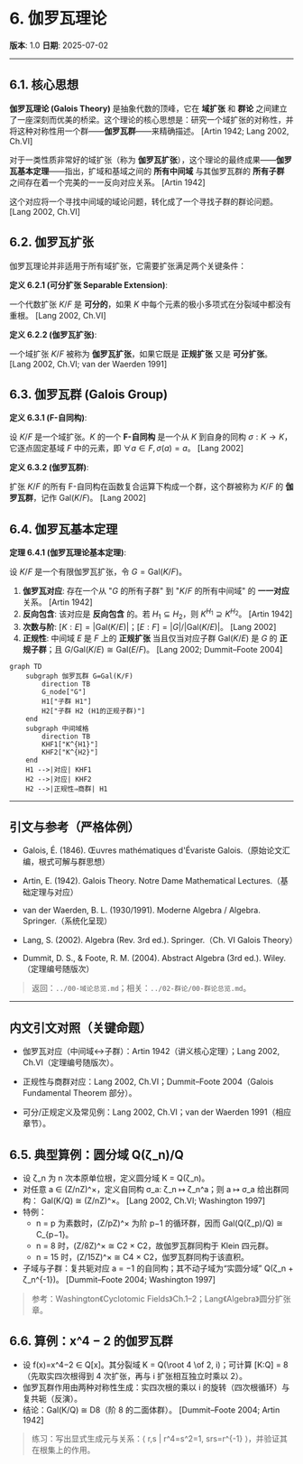 # 6. 伽罗瓦理论

**版本**: 1.0
**日期**: 2025-07-02

---

## 6.1. 核心思想

**伽罗瓦理论 (Galois Theory)** 是抽象代数的顶峰，它在 **域扩张** 和 **群论** 之间建立了一座深刻而优美的桥梁。这个理论的核心思想是：研究一个域扩张的对称性，并将这种对称性用一个群——**伽罗瓦群**——来精确描述。 [Artin 1942; Lang 2002, Ch.VI]

对于一类性质非常好的域扩张（称为 **伽罗瓦扩张**），这个理论的最终成果——**伽罗瓦基本定理**——指出，扩域和基域之间的 **所有中间域** 与其伽罗瓦群的 **所有子群** 之间存在着一个完美的一一反向对应关系。 [Artin 1942]

这个对应将一个寻找中间域的域论问题，转化成了一个寻找子群的群论问题。 [Lang 2002, Ch.VI]

## 6.2. 伽罗瓦扩张

伽罗瓦理论并非适用于所有域扩张，它需要扩张满足两个关键条件：

**定义 6.2.1 (可分扩张 Separable Extension)**:

一个代数扩张 $K/F$ 是 **可分的**，如果 $K$ 中每个元素的极小多项式在分裂域中都没有重根。 [Lang 2002, Ch.VI]

**定义 6.2.2 (伽罗瓦扩张)**:

一个域扩张 $K/F$ 被称为 **伽罗瓦扩张**，如果它既是 **正规扩张** 又是 **可分扩张**。 [Lang 2002, Ch.VI; van der Waerden 1991]

## 6.3. 伽罗瓦群 (Galois Group)

**定义 6.3.1 (F-自同构)**:

设 $K/F$ 是一个域扩张。$K$ 的一个 **F-自同构** 是一个从 $K$ 到自身的同构 $\sigma: K \to K$，它逐点固定基域 $F$ 中的元素，即 $\forall a \in F, \sigma(a)=a$。 [Lang 2002]

**定义 6.3.2 (伽罗瓦群)**:

扩张 $K/F$ 的所有 F-自同构在函数复合运算下构成一个群，这个群被称为 $K/F$ 的 **伽罗瓦群**，记作 $\text{Gal}(K/F)$。 [Lang 2002]

## 6.4. 伽罗瓦基本定理

**定理 6.4.1 (伽罗瓦理论基本定理)**:

设 $K/F$ 是一个有限伽罗瓦扩张，令 $G = \text{Gal}(K/F)$。

1. **伽罗瓦对应**: 存在一个从 "$G$ 的所有子群" 到 "$K/F$ 的所有中间域" 的 **一一对应** 关系。 [Artin 1942]
2. **反向包含**: 该对应是 **反向包含** 的。若 $H_1 \subseteq H_2$，则 $K^{H_1} \supseteq K^{H_2}$。 [Artin 1942]
3. **次数与阶**: $[K:E] = |\text{Gal}(K/E)|$；$[E:F] = |G|/|\text{Gal}(K/E)|$。 [Lang 2002]
4. **正规性**: 中间域 $E$ 是 $F$ 上的 **正规扩张** 当且仅当对应子群 $\text{Gal}(K/E)$ 是 $G$ 的 **正规子群**；且 $G/\text{Gal}(K/E) \cong \text{Gal}(E/F)$。 [Lang 2002; Dummit–Foote 2004]

```mermaid
graph TD
    subgraph 伽罗瓦群 G=Gal(K/F)
        direction TB
        G_node["G"]
        H1["子群 H1"]
        H2["子群 H2 (H1的正规子群)"]
    end
    subgraph 中间域格
        direction TB
        KHF1["K^{H1}"]
        KHF2["K^{H2}"]
    end
    H1 -->|对应| KHF1
    H2 -->|对应| KHF2
    H2 -->|正规性⇒商群| H1
```

---

## 引文与参考（严格体例）

* Galois, É. (1846). Œuvres mathématiques d'Évariste Galois.（原始论文汇编，根式可解与群思想）

* Artin, E. (1942). Galois Theory. Notre Dame Mathematical Lectures.（基础定理与对应）
* van der Waerden, B. L. (1930/1991). Moderne Algebra / Algebra. Springer.（系统化呈现）
* Lang, S. (2002). Algebra (Rev. 3rd ed.). Springer.（Ch. VI Galois Theory）
* Dummit, D. S., & Foote, R. M. (2004). Abstract Algebra (3rd ed.). Wiley.（定理编号随版次）

> 返回：`../00-域论总览.md`；相关：`../02-群论/00-群论总览.md`。

---

## 内文引文对照（关键命题）

* 伽罗瓦对应（中间域↔子群）：Artin 1942（讲义核心定理）；Lang 2002, Ch.VI（定理编号随版次）。

* 正规性与商群对应：Lang 2002, Ch.VI；Dummit–Foote 2004（Galois Fundamental Theorem 部分）。
* 可分/正规定义及常见例：Lang 2002, Ch.VI；van der Waerden 1991（相应章节）。

## 6.5. 典型算例：圆分域 Q(ζ_n)/Q

* 设 ζ_n 为 n 次本原单位根，定义圆分域 K = Q(ζ_n)。
* 对任意 a ∈ (Z/nZ)^×，定义自同构 σ_a: ζ_n ↦ ζ_n^a；则 a ↦ σ_a 给出群同构：
  Gal(K/Q) ≅ (Z/nZ)^×。 [Lang 2002, Ch.VI; Washington 1997]
* 特例：
  * n = p 为素数时，(Z/pZ)^× 为阶 p−1 的循环群，因而 Gal(Q(ζ_p)/Q) ≅ C_{p−1}。
  * n = 8 时，(Z/8Z)^× ≅ C2 × C2，故伽罗瓦群同构于 Klein 四元群。
  * n = 15 时，(Z/15Z)^× ≅ C4 × C2，伽罗瓦群同构于该直积。
* 子域与子群：复共轭对应 a = −1 的自同构；其不动子域为“实圆分域” Q(ζ_n + ζ_n^{-1})。 [Dummit–Foote 2004; Washington 1997]

> 参考：Washington《Cyclotomic Fields》Ch.1–2；Lang《Algebra》圆分扩张章。

## 6.6. 算例：x^4 − 2 的伽罗瓦群

* 设 f(x)=x^4−2 ∈ Q[x]。其分裂域 K = Q(\root 4 \of 2, i)；可计算 [K:Q] = 8（先取实四次根得到 4 次扩张，再与 i 扩张相互独立时乘以 2）。
* 伽罗瓦群作用由两种对称性生成：实四次根的乘以 i 的旋转（四次根循环）与复共轭（反演）。
* 结论：Gal(K/Q) ≅ D8（阶 8 的二面体群）。 [Dummit–Foote 2004; Artin 1942]

> 练习：写出显式生成元与关系：⟨ r,s | r^4=s^2=1, srs=r^{-1} ⟩，并验证其在根集上的作用。
